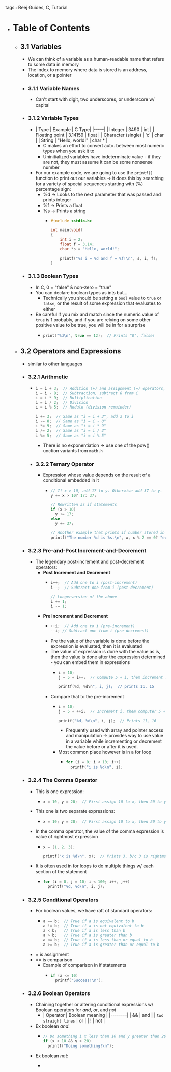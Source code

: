 tags:: Beej Guides, C, Tutorial

- # Table of Contents
	- ## 3.1 Variables
		- We can think of a variable as a human-readable name that refers to some data in memory
		- The index to memory where data is stored is an address, location, or a pointer
		- ### 3.1.1 Variable Names
			- Can't start with digit, two underscores, or underscore w/ capital
		- ### 3.1.2 Variable Types
			- | Type | Example | C Type|
			  |-----|
			  | Integer | 3490 | int |
			  | Floating point | 3.14159 | float |
			  | Character (single) | 'c' | char |
			  | String | "Hello, world!" | char * |
				- C makes an effort to convert auto. between most numeric types when you ask it to
				- Uninitialized variables have indeterminate value - if they are not, they must assume it can be some nonsense number
			- For our example code, we are going to use the `printf()` function to print out our variables -> it does this by searching for a variety of special sequences starting with (%) percentage sign:
				- %d -> Looks to the next parameter that was passed and prints integer
				- %f -> Prints a float
				- %s -> Prints a string
					- ```c
					  #include <stdio.h>
					  
					  int main(void)
					  {
					      int i = 2;
					      float f = 3.14;
					      char *s = "Hello, world!";
					  
					      printf("%s i = %d and f = %f!\n", s, i, f);
					  }
					  ```
		- ### 3.1.3 Boolean Types
			- In C, 0 = "false" & non-zero = "true"
			- You can declare boolean types as ints but...
				- Technically you should be setting a `bool` value to `true` or `false`, or the result of some expression that evaluates to either
			- Be careful if you mix and match since the numeric value of `true` is 1 probably, and if you are relying on some other positive value to be true, you will be in for a surprise
				- ```c
				  print("%d\n", true == 12);  // Prints "0", false!
				  ```
	- ## 3.2 Operators and Expressions
		- similar to other languages
		- ### 3.2.1 Arithmetic
			- ```c
			  i = i + 3;  // Addition (+) and assignment (=) operators, add 3 to i
			  i = i - 8;  // Subtraction, subtract 8 from i
			  i = i * 9;  // Multiplication
			  i = i / 2;  // Division
			  i = i % 5;  // Modulo (division remainder)
			  
			  i += 3;  // Same as "i = i + 3", add 3 to i
			  i -= 8;  // Same as "i = i - 8"
			  i *= 9;  // Same as "i = i * 9"
			  i /= 2;  // Same as "i = i / 2"
			  i %= 5;  // Same as "i = i % 5"
			  ```
				- There is no exponentiation -> use one of the pow() unction variants from `math.h`
			- ### 3.2.2 Ternary Operator
				- Expression whose value depends on the result of a conditional embedded in it
					- ```c
					  // If x > 10, add 17 to y. Otherwise add 37 to y.
					  y += x > 10? 17: 37;
					  
					  // Rewritten as if statements
					  if (x > 10)
					    y += 17;
					  else
					    y += 37;
					  
					  // Another example that prints if number stored in x is odd or even
					  printf("The number %d is %s.\n", x, x % 2 == 0? "even": "odd");
					  ```
		- ### 3.2.3 Pre-and-Post Increment-and-Decrement
			- The legendary post-increment and post-decrement operators:
				- **Post Increment and Decrement**
					- ```c
					  i++;  // Add one to i (post-increment)
					  i--;  // Subtract one from i (post-decrement)
					  
					  // Longerversion of the above
					  i += 1;
					  i -= 1;
					  ```
				- **Pre Increment and Decrement**
					- ```c
					  ++i;  // Add one to i (pre-increment)
					  --i; // Subtract one from i (pre-decrement)
					  
					  ```
					- Pre the value of the variable is done before the expression is evaluated, then it is evaluated
					- The value of expression is done with the value as is, then the value is done after the expression determined - you can embed them in expressions
						- ```c
						  i = 10;
						  j = 5 + i++;  // Compute 5 + i, them increment i
						  
						  printf(%d, %d\n", i, j);  // prints 11, 15
						  ```
					- Compare that to the pre-increment
						- ```c
						  i = 10;
						  j = 5 + ++i;  // Increment i, them computer 5 + i
						  
						  printf("%d, %d\n", i, j);  // Prints 11, 16
						  ```
							- Frequently used with array and pointer access and manipulation -> provides way to use value in a variable while incrementing or decrement the value before or after it is used.
						- Most common place however is in a for loop
							- ```c
							  for (i = 0; i < 10; i++)
							    printf("i is %d\n", i);
							  ```
		- ### 3.2.4 The Comma Operator
			- This is one expression:
				- ```c
				  x = 10, y = 20;  // First assign 10 to x, then 20 to y
				  ```
			- This one is two  separate expressions:
				- ```c
				  x = 10; y = 20;  // First assign 10 to x, then 20 to y
				  ```
			- In the comma operator, the value of the comma expression is value of rightmost expression
				- ```c
				  x = (1, 2, 3);
				  
				  printf("x is %d\n", x);  // Prints 3, b/c 3 is rightmost in the comma list
				  ```
			- It is often used in for loops to do multiple things w/ each section of the statement
				- ```c
				  for (i = 0, j = 10; i < 100; i++, j++)
				    printf("%d, %d\n", i, j);
				  ```
		- ### 3.2.5 Conditional Operators
			- For boolean values, we have raft of standard operators:
				- ```c
				  a == b;  // True if a is equivalent to b
				  a != b;  // True if a is not equivalent to b
				  a < b;   // True if a is less than b
				  a > b;   // True if a is greater than b
				  a <= b;  // True if a is less than or equal to b
				  a >= b;  // True if a is greater than or equal to b
				  ```
			- = is assignment
			- == is comparison
				- Example of comparison in if statements
					- ```c
					  if (a <= 10)
					    printf("Success!\n");
					  ```
		- ### 3.2.6 Boolean Operators
			- Chaining together or altering conditional expressions w/ Boolean operators for *and*, *or*, and *not*
				- | Operator | Boolean meaning |
				  |--------|
				  | && | and |
				  | `two straight lines` | or | 
				  | ! | not |
			- Ex boolean *and*:
				- ```c
				  // Do something i x less than 10 and y greater than 20
				  if (x < 10 && y > 20)
				    printf("Doing something!\n");
				  ```
			- Ex boolean *not*:
				- ```c
				  ```